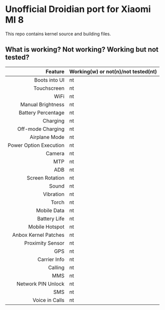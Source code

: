 # Unofficial Droidian port for Xiaomi MI 8

This repo contains kernel source and building files. 

## What is working? Not working? Working but not tested?
Feature   | Working(w) or not(n)/not tested(nt)
---------:|:-----------------
Boots into UI | nt
Touchscreen | nt
WiFi | nt
Manual Brightness | nt
Battery Percentage | nt
Charging | nt
Off-mode Charging | nt
Airplane Mode | nt
Power Option Execution | nt
Camera | nt
MTP | nt
ADB | nt
Screen Rotation | nt
Sound | nt
Vibration | nt
Torch | nt
Mobile Data | nt
Battery Life | nt
Mobile Hotspot | nt
Anbox Kernel Patches | nt
Proximity Sensor | nt
GPS | nt
Carrier Info | nt
Calling | nt
MMS | nt
Network PIN Unlock | nt
SMS | nt
Voice in Calls | nt
